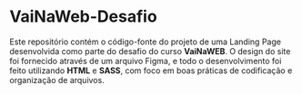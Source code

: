 # VaiNaWeb-Desafio
Este repositório contém o código-fonte do projeto de uma Landing Page desenvolvida como parte do desafio do curso **VaiNaWEB**. O design do site foi fornecido através de um arquivo Figma, e todo o desenvolvimento foi feito utilizando **HTML** e **SASS**, com foco em boas práticas de codificação e organização de arquivos.
